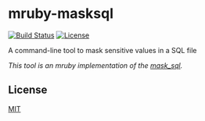 # mruby-masksql

[![Build Status](https://travis-ci.org/emsk/mruby-masksql.svg?branch=master)](https://travis-ci.org/emsk/mruby-masksql)
[![License](https://img.shields.io/badge/license-MIT-blue.svg)](LICENSE)

A command-line tool to mask sensitive values in a SQL file

*This tool is an mruby implementation of the [mask_sql](https://github.com/emsk/mask_sql).*

## License

[MIT](LICENSE)
